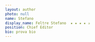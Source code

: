```yaml
---
layout: author
photo: null
name: Stefano
display_name: Feltre Stefano  ★ ★ ★ ★ ✰
position: Chief Editor
bio: prova bio
---
```

